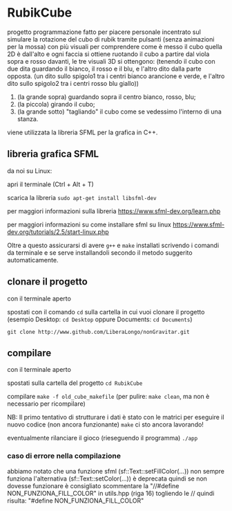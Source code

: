 # RubikCube
progetto programmazione fatto per piacere personale
incentrato sul simulare la rotazione del cubo di rubik tramite pulsanti
(senza animazioni per la mossa) con più visuali per comprendere come è messo il cubo
quella 2D è dall'alto e ogni faccia si ottiene ruotando il cubo a partire dal viola
sopra e rosso davanti, le tre visuali 3D si ottengono:
(tenendo il cubo con due dita guardando il bianco, il rosso e il blu, e l'altro dito dalla parte opposta.
(un dito sullo spigolo1 tra i centri bianco arancione e verde,
e l'altro dito sullo spigolo2 tra i centri rosso blu giallo))
1. (la grande sopra) guardando sopra il centro bianco, rosso, blu;
2. (la piccola) girando il cubo;
3. (la grande sotto) "tagliando" il cubo come se vedessimo l'interno di una stanza.

viene utilizzata la libreria SFML per la grafica in C++.

## libreria grafica SFML

da noi su Linux:

apri il terminale
(Ctrl + Alt + T)

scarica la libreria
`sudo apt-get install libsfml-dev`

per maggiori informazioni sulla libreria
<https://www.sfml-dev.org/learn.php>

per maggiori informazioni su come installare sfml su linux
<https://www.sfml-dev.org/tutorials/2.5/start-linux.php>

Oltre a questo assicurarsi di avere `g++` e `make` installati
scrivendo i comandi da terminale e se serve
installandoli secondo il metodo suggerito automaticamente.

## clonare il progetto

con il terminale aperto

spostati con il comando `cd` sulla cartella in cui vuoi clonare il progetto
(esempio Desktop: `cd Desktop` oppure Documents: `cd Documents`)

`git clone http://www.github.com/LiberaLongo/nonGravitar.git`

## compilare

con il terminale aperto

spostati sulla cartella del progetto
`cd RubikCube`

compilare
`make -f old_cube_makefile`
(per pulire: `make clean`, ma non è necessario per ricompilare)

NB: Il primo tentativo di strutturare i dati è stato con le matrici
    per eseguire il nuovo codice (non ancora funzionante)
    `make`
    ci sto ancora lavorando!

eventualmente rilanciare il gioco (rieseguendo il programma)
`./app`

### caso di errore nella compilazione

abbiamo notato che una funzione sfml
(sf::Text::setFillColor(...)) non sempre funziona
l'alternativa (sf::Text::setColor(...)) è deprecata
quindi se non dovesse funzionare è consigliato
scommentare la 
"//#define NON_FUNZIONA_FILL_COLOR"
in utils.hpp (riga 16)
togliendo le //
quindi risulta:
"#define NON_FUNZIONA_FILL_COLOR"

#
